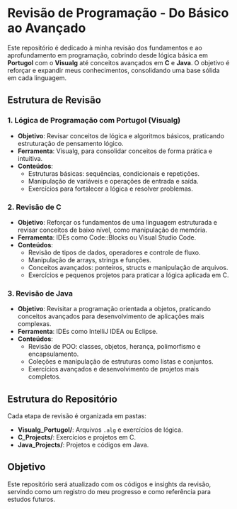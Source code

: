 # Revisão de Programação - Do Básico ao Avançado

Este repositório é dedicado à minha revisão dos fundamentos e ao aprofundamento em programação, cobrindo desde lógica básica em **Portugol** com o **Visualg** até conceitos avançados em **C** e **Java**. O objetivo é reforçar e expandir meus conhecimentos, consolidando uma base sólida em cada linguagem.

## Estrutura de Revisão

### 1. Lógica de Programação com Portugol (Visualg)
   - **Objetivo**: Revisar conceitos de lógica e algoritmos básicos, praticando estruturação de pensamento lógico.
   - **Ferramenta**: Visualg, para consolidar conceitos de forma prática e intuitiva.
   - **Conteúdos**:
     - Estruturas básicas: sequências, condicionais e repetições.
     - Manipulação de variáveis e operações de entrada e saída.
     - Exercícios para fortalecer a lógica e resolver problemas.

### 2. Revisão de C
   - **Objetivo**: Reforçar os fundamentos de uma linguagem estruturada e revisar conceitos de baixo nível, como manipulação de memória.
   - **Ferramenta**: IDEs como Code::Blocks ou Visual Studio Code.
   - **Conteúdos**:
     - Revisão de tipos de dados, operadores e controle de fluxo.
     - Manipulação de arrays, strings e funções.
     - Conceitos avançados: ponteiros, structs e manipulação de arquivos.
     - Exercícios e pequenos projetos para praticar a lógica aplicada em C.

### 3. Revisão de Java
   - **Objetivo**: Revisitar a programação orientada a objetos, praticando conceitos avançados para desenvolvimento de aplicações mais complexas.
   - **Ferramenta**: IDEs como IntelliJ IDEA ou Eclipse.
   - **Conteúdos**:
     - Revisão de POO: classes, objetos, herança, polimorfismo e encapsulamento.
     - Coleções e manipulação de estruturas como listas e conjuntos.
     - Exercícios avançados e desenvolvimento de projetos mais completos.

## Estrutura do Repositório

Cada etapa de revisão é organizada em pastas:
- **Visualg_Portugol/**: Arquivos `.alg` e exercícios de lógica.
- **C_Projects/**: Exercícios e projetos em C.
- **Java_Projects/**: Projetos e códigos em Java.

## Objetivo

Este repositório será atualizado com os códigos e insights da revisão, servindo como um registro do meu progresso e como referência para estudos futuros.
